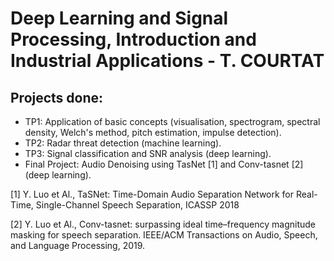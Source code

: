 # Deep Learning and Signal Processing, Introduction and Industrial Applications - T. COURTAT
## Projects done:
- TP1: Application of basic concepts (visualisation, spectrogram, spectral density, Welch's method, pitch estimation, impulse detection).
- TP2: Radar threat detection (machine learning).
- TP3: Signal classification and SNR analysis (deep learning).
- Final Project: Audio Denoising using TasNet [1] and Conv-tasnet [2] (deep learning).

[1] Y. Luo et Al., TaSNet: Time-Domain Audio Separation Network for Real-Time, Single-Channel Speech Separation, ICASSP 2018

[2] Y. Luo et Al., Conv-tasnet: surpassing ideal time–frequency magnitude masking for speech separation. IEEE/ACM Transactions on Audio, Speech, and Language Processing, 2019.

